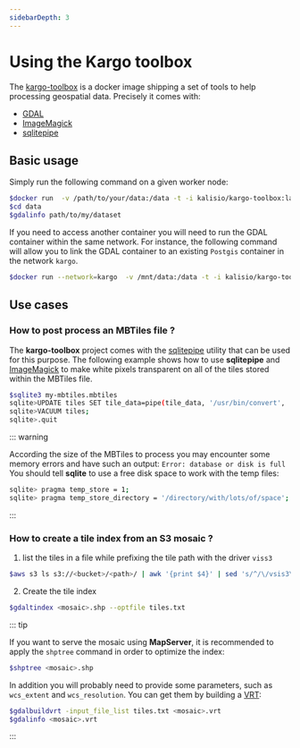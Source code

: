 ```yaml
---
sidebarDepth: 3
---
```


# Using the Kargo toolbox

The [kargo-toolbox](https://github.com/kalisio/kargo-toolbox) is a docker image shipping a set of tools to help processing geospatial data. Precisely it comes with:
* [GDAL](https://www.gdal.org/index.html)
* [ImageMagick](https://www.imagemagick.org/)
* [sqlitepipe](https://github.com/icetan/sqlitepipe)

## Basic usage

Simply run the following command on a given worker node:

```bash
$docker run  -v /path/to/your/data:/data -t -i kalisio/kargo-toolbox:latest /bin/bash
$cd data
$gdalinfo path/to/my/dataset
```

If you need to access another container you will need to run the GDAL container within the same network. For instance, the following command will allow you to link the GDAL container to an existing `Postgis` container in the network `kargo`.

```bash
$docker run --network=kargo  -v /mnt/data:/data -t -i kalisio/kargo-toolbox:latest /bin/bash
```

## Use cases

### How to post process an MBTiles file ?

The **kargo-toolbox** project comes with the [sqlitepipe](https://github.com/icetan/sqlitepipe) utility that can be used for this purpose. The following example shows how to use **sqlitepipe** and [ImageMagick](https://www.imagemagick.org/) to make white pixels transparent on all of the tiles stored within the MBTiles file.

```bash
$sqlite3 my-mbtiles.mbtiles
sqlite>UPDATE tiles SET tile_data=pipe(tile_data, '/usr/bin/convert', '-transparent', 'white', 'png:-', 'png:-');
sqlite>VACUUM tiles;
sqlite>.quit
```

::: warning

According the size of the MBTiles to process you may encounter some memory errors and have such an output: `Error: database or disk is full` 
You should tell **sqlite** to use a free disk space to work with the temp files:

```bash
sqlite> pragma temp_store = 1;
sqlite> pragma temp_store_directory = '/directory/with/lots/of/space';
```
:::

### How to create a tile index from an S3 mosaic ?

1. list the tiles in a file while prefixing the tile path with the driver `viss3`

```bash
$aws s3 ls s3://<bucket>/<path>/ | awk '{print $4}' | sed 's/^/\/vsis3\/<bucket>\/<path>\//' > tiles.txt
```

2. Create the tile index

```bash
$gdaltindex <mosaic>.shp --optfile tiles.txt
```

::: tip

If you want to serve the mosaic using **MapServer**, it is recommended to apply the `shptree` command in order
to optimize the index:

```bash
$shptree <mosaic>.shp
```

In addition you will probably need to provide some parameters, such as `wcs_extent` and `wcs_resolution`. You can get them by building a [VRT](https://gdal.org/drivers/raster/vrt.html):

```bash
$gdalbuildvrt -input_file_list tiles.txt <mosaic>.vrt
$gdalinfo <mosaic>.vrt
```
:::
